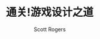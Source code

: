 ---
title: 通关!游戏设计之道
subtitle: 
author: [Scott Rogers]
category: [策划]
cover: https://s3proxy.cdn-zlib.se//covers299/collections/userbooks/037fd8abc60df02c082777acab204850898b1ebb92c03de2a1727f18727bd099.jpg
status: todo
---